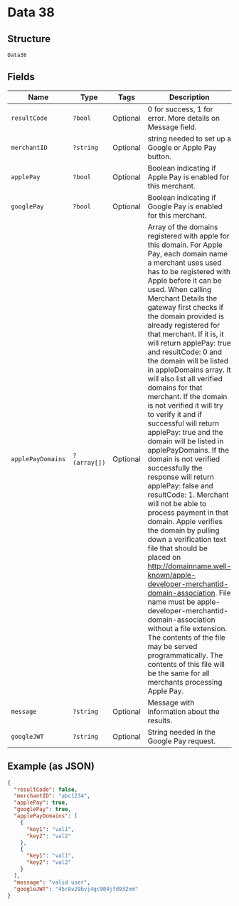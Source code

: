 
# Data 38

## Structure

`Data38`

## Fields

| Name | Type | Tags | Description | Getter | Setter |
|  --- | --- | --- | --- | --- | --- |
| `resultCode` | `?bool` | Optional | 0 for success, 1 for error. More details on Message field. | getResultCode(): ?bool | setResultCode(?bool resultCode): void |
| `merchantID` | `?string` | Optional | string needed to set up a Google or Apple Pay button. | getMerchantID(): ?string | setMerchantID(?string merchantID): void |
| `applePay` | `?bool` | Optional | Boolean indicating if Apple Pay is enabled for this merchant. | getApplePay(): ?bool | setApplePay(?bool applePay): void |
| `googlePay` | `?bool` | Optional | Boolean indicating if Google Pay is enabled for this merchant. | getGooglePay(): ?bool | setGooglePay(?bool googlePay): void |
| `applePayDomains` | `?(array[])` | Optional | Array of the domains registered with apple for this domain.  For Apple Pay, each domain name a merchant uses used has to be registered with Apple before it can be used.  When calling Merchant Details the gateway first checks if the domain provided is already registered for that merchant. If it is, it will return applePay: true and resultCode: 0 and the domain will be listed in appleDomains array.  It will also list all verified domains for that merchant.  If the domain is not verified it will try to verify it and if successful will return applePay: true and the domain will be listed in applePayDomains.  If the domain is not verified successfully the response will return applePay: false and resultCode: 1. Merchant will not be able to process payment in that domain.  Apple verifies the domain by pulling down a verification text file that should be placed on http://domainname.well-known/apple-developer-merchantid-domain-association.  File name must be apple-developer-merchantid-domain-association without a file extension. The contents of the file may be served programmatically. The contents of this file will be the same for all merchants processing Apple Pay. | getApplePayDomains(): ?array | setApplePayDomains(?array applePayDomains): void |
| `message` | `?string` | Optional | Message with information about the results. | getMessage(): ?string | setMessage(?string message): void |
| `googleJWT` | `?string` | Optional | String needed in the Google Pay request. | getGoogleJWT(): ?string | setGoogleJWT(?string googleJWT): void |

## Example (as JSON)

```json
{
  "resultCode": false,
  "merchantID": "abc1234",
  "applePay": true,
  "googlePay": true,
  "applePayDomains": [
    {
      "key1": "val1",
      "key2": "val2"
    },
    {
      "key1": "val1",
      "key2": "val2"
    }
  ],
  "message": "valid user",
  "googleJWT": "45r8v29bvj4gc904jfd932nm"
}
```

